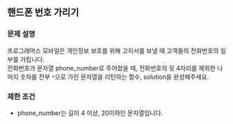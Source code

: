 ## 핸드폰 번호 가리기

### 문제 설명

프로그래머스 모바일은 개인정보 보호를 위해 고지서를 보낼 때 고객들의 전화번호의 일부를 가립니다. <br>
전화번호가 문자열 phone_number로 주어졌을 때, 전화번호의 뒷 4자리를 제외한 나머지 숫자를 전부 ```*```으로 가린 문자열을 리턴하는 함수, solution을 완성해주세요. <br>

### 제한 조건

- phone_number는 길이 4 이상, 20이하인 문자열입니다. <br>
